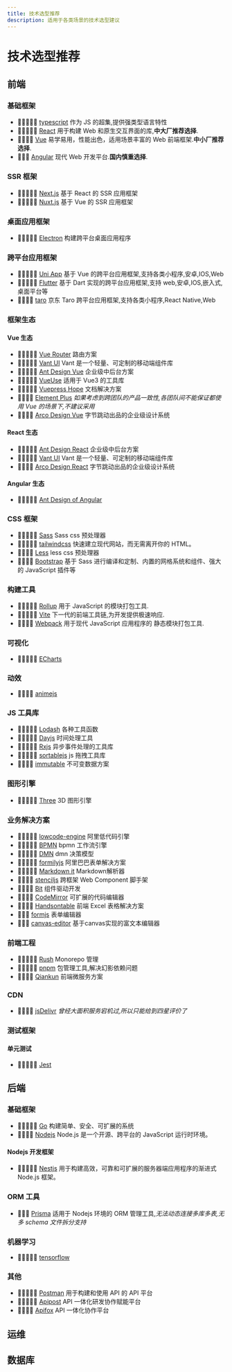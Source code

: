 ```yaml
---
title: 技术选型推荐
description: 适用于各类场景的技术选型建议
---
```


# 技术选型推荐

## 前端

### 基础框架

- 🌟🌟🌟🌟🌟 [typescript](https://www.typescriptlang.org/) 作为 JS 的超集,提供强类型语言特性
- 🌟🌟🌟🌟🌟 [React](https://zh-hans.react.dev/) 用于构建 Web 和原生交互界面的库,**中大厂推荐选择**.
- 🌟🌟🌟🌟 [Vue](https://cn.vuejs.org/) 易学易用，性能出色，适用场景丰富的 Web 前端框架.**中小厂推荐选择**.
- 🌟🌟🌟 [Angular](https://angular.cn/) 现代 Web 开发平台.**国内慎重选择**.

### SSR 框架

- 🌟🌟🌟🌟🌟 [Next.js](https://nextjs.org/) 基于 React 的 SSR 应用框架
- 🌟🌟🌟🌟🌟 [Nuxt.js](https://nuxt.com/) 基于 Vue 的 SSR 应用框架

### 桌面应用框架

- 🌟🌟🌟🌟🌟 [Electron](https://www.electronjs.org/) 构建跨平台桌面应用程序

### 跨平台应用框架

- 🌟🌟🌟🌟🌟 [Uni App](https://uniapp.dcloud.net.cn/) 基于 Vue 的跨平台应用框架,支持各类小程序,安卓,IOS,Web
- 🌟🌟🌟🌟🌟 [Flutter](https://flutter.cn/) 基于 Dart 实现的跨平台应用框架,支持 web,安卓,IOS,嵌入式,桌面平台等
- 🌟🌟🌟🌟 [taro](https://taro-docs.jd.com/docs/) 京东 Taro 跨平台应用框架,支持各类小程序,React Native,Web

### 框架生态

#### Vue 生态

- 🌟🌟🌟🌟🌟 [Vue Router](https://router.vuejs.org/zh/) 路由方案
- 🌟🌟🌟🌟🌟 [Vant UI](https://vant-ui.github.io/vant/#/zh-CN) Vant 是一个轻量、可定制的移动端组件库
- 🌟🌟🌟🌟🌟 [Ant Design Vue](https://antdv.com/components/overview) 企业级中后台方案
- 🌟🌟🌟🌟🌟 [VueUse](https://vueuse.org/) 适用于 Vue3 的工具库
- 🌟🌟🌟🌟🌟 [Vuepress Hope](https://theme-hope.vuejs.press/) 文档解决方案
- 🌟🌟🌟🌟 [Element Plus](https://element-plus.gitee.io/zh-CN/) _如果考虑到跨团队的产品一致性,各团队间不能保证都使用 Vue 的场景下,不建议采用_
- 🌟🌟🌟🌟 [Arco Design Vue](https://arco.design/vue/docs/start) 字节跳动出品的企业级设计系统

#### React 生态

- 🌟🌟🌟🌟🌟 [Ant Design React](https://ant.design/index-cn) 企业级中后台方案
- 🌟🌟🌟🌟🌟 [Vant UI](https://react-vant.3lang.dev/) Vant 是一个轻量、可定制的移动端组件库
- 🌟🌟🌟🌟 [Arco Design React](https://arco.design/react/docs/start) 字节跳动出品的企业级设计系统

#### Angular 生态

- 🌟🌟🌟🌟🌟 [Ant Design of Angular](https://ng.ant.design/docs/introduce/zh)

### CSS 框架

- 🌟🌟🌟🌟🌟 [Sass](https://www.sass.hk/) Sass css 预处理器
- 🌟🌟🌟🌟🌟 [tailwindcss](https://tailwindcss.com/) 快速建立现代网站，而无需离开你的 HTML。
- 🌟🌟🌟🌟 [Less](https://less.bootcss.com/) less css 预处理器
- 🌟🌟🌟🌟 [Bootstrap](https://v5.bootcss.com/) 基于 Sass 进行编译和定制、内置的网格系统和组件、强大的 JavaScript 插件等

### 构建工具

- 🌟🌟🌟🌟🌟 [Rollup](https://rollupjs.org/) 用于 JavaScript 的模块打包工具.
- 🌟🌟🌟🌟🌟 [Vite](https://vitejs.dev/) 下一代的前端工具链,为开发提供极速响应.
- 🌟🌟🌟🌟 [Webpack](https://webpack.js.org/) 用于现代 JavaScript 应用程序的 静态模块打包工具.

### 可视化

- 🌟🌟🌟🌟🌟 [ECharts](https://echarts.apache.org/)

### 动效

- 🌟🌟🌟🌟 [animejs](https://animejs.com/)

### JS 工具库

- 🌟🌟🌟🌟🌟 [Lodash](https://lodash.com/) 各种工具函数
- 🌟🌟🌟🌟🌟 [Dayjs](https://day.js.org/) 时间处理工具
- 🌟🌟🌟🌟🌟 [Rxjs](https://rxjs.dev/) 异步事件处理的工具库
- 🌟🌟🌟🌟🌟 [sortablejs](http://www.sortablejs.com/) js 拖拽工具库
- 🌟🌟🌟🌟 [immutable](https://immutable-js.com/) 不可变数据方案

### 图形引擎

- 🌟🌟🌟🌟🌟 [Three](https://threejs.org/) 3D 图形引擎

### 业务解决方案

- 🌟🌟🌟🌟🌟 [lowcode-engine](https://lowcode-engine.cn/index) 阿里低代码引擎
- 🌟🌟🌟🌟🌟 [BPMN](https://bpmn.io/toolkit/bpmn-js/) bpmn 工作流引擎
- 🌟🌟🌟🌟🌟 [DMN](https://bpmn.io/toolkit/dmn-js/) dmn 决策模型
- 🌟🌟🌟🌟🌟 [formilyjs](https://v2.formilyjs.org/) 阿里巴巴表单解决方案
- 🌟🌟🌟🌟🌟 [Markdown it](https://github.com/markdown-it/markdown-it) Markdown解析器
- 🌟🌟🌟🌟 [stenciljs](https://stenciljs.com/) 跨框架 Web Component 脚手架
- 🌟🌟🌟🌟 [Bit](https://bit.dev/) 组件驱动开发
- 🌟🌟🌟🌟 [CodeMirror](https://codemirror.net/) 可扩展的代码编辑器
- 🌟🌟🌟🌟 [Handsontable](https://handsontable.com/) 前端 Excel 表格解决方案
- 🌟🌟🌟 [formjs](https://bpmn.io/toolkit/form-js/) 表单编辑器
- 🌟🌟🌟 [canvas-editor](https://hufe.club/canvas-editor/) 基于canvas实现的富文本编辑器

### 前端工程

- 🌟🌟🌟🌟🌟 [Rush](https://rushjs.io/) Monorepo 管理
- 🌟🌟🌟🌟🌟 [pnpm](https://www.pnpm.cn/) 包管理工具,解决幻影依赖问题
- 🌟🌟🌟🌟 [Qiankun](https://qiankun.umijs.org/zh/) 前端微服务方案

### CDN

- 🌟🌟🌟🌟 [jsDelivr](https://www.jsdelivr.com/) _曾经大面积服务宕机过,所以只能给到四星评价了_

### 测试框架

#### 单元测试

- 🌟🌟🌟🌟🌟 [Jest](https://www.jestjs.cn/)

## 后端

### 基础框架

- 🌟🌟🌟🌟🌟 [Go](https://golang.google.cn/) 构建简单、安全、可扩展的系统
- 🌟🌟🌟🌟 [Nodejs](https://nodejs.org/zh-cn) Node.js 是一个开源、跨平台的 JavaScript 运行时环境。

#### Nodejs 开发框架

- 🌟🌟🌟🌟🌟 [Nestjs](https://docs.nestjs.com/) 用于构建高效，可靠和可扩展的服务器端应用程序的渐进式 Node.js 框架。

### ORM 工具

- 🌟🌟🌟 [Prisma](https://prisma.yoga/) 适用于 Nodejs 环境的 ORM 管理工具,_无法动态连接多库多表,无多 schema 文件拆分支持_

### 机器学习

- 🌟🌟🌟🌟🌟 [tensorflow](https://tensorflow.google.cn/?hl=zh-cn)

### 其他

- 🌟🌟🌟🌟🌟 [Postman](https://www.postman.com/) 用于构建和使用 API 的 API 平台
- 🌟🌟🌟🌟🌟 [Apipost](https://www.apipost.cn/) API 一体化研发协作赋能平台
- 🌟🌟🌟🌟 [Apifox](https://apifox.com/) API 一体化协作平台

## 运维

## 数据库
